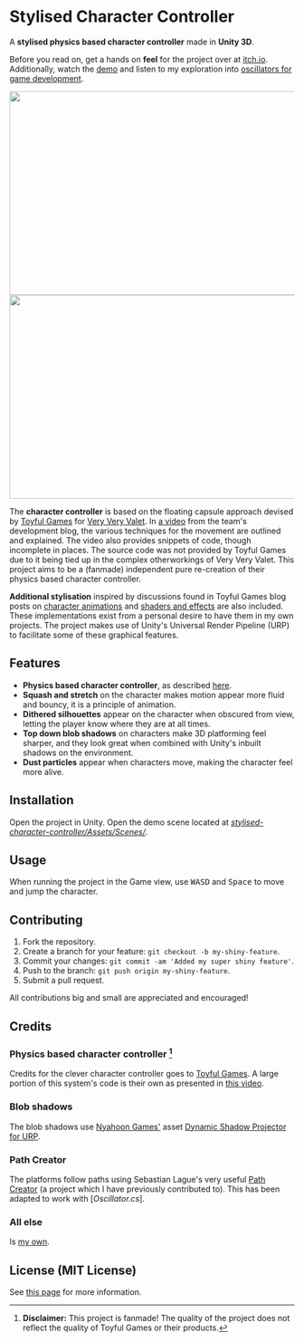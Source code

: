 # Stylised Character Controller
A **stylised physics based character controller** made in **Unity 3D**.

Before you read on, get a hands on **feel** for the project over at [itch.io](https://joebinns.itch.io/stylised-character-controller).
Additionally, watch the [demo](https://youtu.be/3GsXkzbfNBo) and listen to my exploration into [oscillators for game development](https://youtu.be/0gWJDWCvLUY).

<img src="https://joebinns.com/documents/fake_thumbnails/stylised_character_controller_thumbnail_time.png" width="640" height="360">
<img src="https://joebinns.com/documents/fake_thumbnails/the_joy_of_oscillators_thumbnail_time.png" width="640" height="360">

The **character controller** is based on the floating capsule approach devised by [Toyful Games](https://www.toyfulgames.com/) for [Very Very Valet](https://www.toyfulgames.com/very-very-valet). In [a video](https://www.youtube.com/watch?v=qdskE8PJy6Q&ab_channel=ToyfulGames) from the team's development blog, the various techniques for the movement are outlined and explained. The video also provides snippets of code, though incomplete in places. The source code was not provided by Toyful Games due to it being tied up in the complex otherworkings of Very Very Valet. This project aims to be a (fanmade) independent pure re-creation of their physics based character controller.

**Additional stylisation** inspired by discussions found in Toyful Games blog posts on [character animations](https://www.toyfulgames.com/blog/character-animations) and [shaders and effects](https://www.toyfulgames.com/blog/deep-dive-shaders-and-effects) are also included. These implementations exist from a personal desire to have them in my own projects. The project makes use of Unity's Universal Render Pipeline (URP) to facilitate some of these graphical features.

## Features
- **Physics based character controller**, as described [here](https://www.youtube.com/watch?v=qdskE8PJy6Q&ab_channel=ToyfulGames).
- **Squash and stretch** on the character makes motion appear more fluid and bouncy, it is a principle of animation.
- **Dithered silhouettes** appear on the character when obscured from view, letting the player know where they are at all times.
- **Top down blob shadows** on characters make 3D platforming feel sharper, and they look great when combined with Unity's inbuilt shadows on the environment.
- **Dust particles** appear when characters move, making the character feel more alive.

## Installation
Open the project in Unity. Open the demo scene located at [*stylised-character-controller/Assets/Scenes/*](https://github.com/joebinns/stylised-character-controller/tree/main/Assets/Scenes).

## Usage
When running the project in the Game view, use <kbd>W</kbd><kbd>A</kbd><kbd>S</kbd><kbd>D</kbd> and <kbd>Space</kbd> to move and jump the character.

## Contributing
1. Fork the repository.
2. Create a branch for your feature: `git checkout -b my-shiny-feature`.
4. Commit your changes: `git commit -am 'Added my super shiny feature'`.
5. Push to the branch: `git push origin my-shiny-feature`.
6. Submit a pull request.

All contributions big and small are appreciated and encouraged!

## Credits
### Physics based character controller [^1]
Credits for the clever character controller goes to [Toyful Games](https://www.toyfulgames.com/). A large portion of this system's code is their own as presented in [this video](https://www.youtube.com/watch?v=qdskE8PJy6Q&ab_channel=ToyfulGames).

### Blob shadows
The blob shadows use [Nyahoon Games'](http://nyahoon.com/products) asset [Dynamic Shadow Projector for URP](http://nyahoon.com/products/dynamic-shadow-projector).

### Path Creator
The platforms follow paths using Sebastian Lague's very useful [Path Creator](https://github.com/SebLague/Path-Creator) (a project which I have previously contributed to). This has been adapted to work with [*Oscillator.cs*].

### All else
Is [my own](https://joebinns.com/).

## License (MIT License)
See [this page](https://github.com/joebinns/PhysicsBasedCharacterController/blob/main/LICENSE) for more information.

[^1]: **Disclaimer:** This project is fanmade! The quality of the project does not reflect the quality of Toyful Games or their products.
